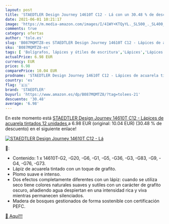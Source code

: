```yaml
---
layout: post
title: 'STAEDTLER Design Journey 14610T C12 - Lá con un 30.48 % de descuento'
date: 2021-06-01 10:21:17
image: 'https://m.media-amazon.com/images/I/41WY+KTQyYL._SL500_._SL400_.jpg'
comments: true
category: ofertas
author: 'tole.es'
slug: 'B087MQMTZ8-es STAEDTLER Design Journey 14610T C12 - Lápices de acuarela...'
sku: 'B087MQMTZ8-es'
tags: [ 'Bolígrafos, lápices y útiles de escritura','Lápices','Lápices de colores para adultos','Oficina y papelería','lápices','staedtler', ]
actualPrice: 6.98 EUR
currency: EUR
price: 6.98
comparePrice: 10.04 EUR
prodname: 'STAEDTLER Design Journey 14610T C12 - Lápices de acuarela tintados  12 unidades '
country: 'es'
flag: '🇪🇸'
brand: 'STAEDTLER'
buyurl: 'https://www.amazon.es/dp/B087MQMTZ8/?tag=tolees-21'
descuento: '30.48'
average: '6.98'
---
```


En este momento está [STAEDTLER Design Journey 14610T C12 - Lápices de acuarela tintados  12 unidades ](https://www.amazon.es/dp/B087MQMTZ8/?tag=tolees-21) a 6.98 EUR (original: 10.04 EUR) (30.48 %  de descuento) en el siguiente enlace!

[![STAEDTLER Design Journey 14610T C12 - Lá](https://m.media-amazon.com/images/I/41WY+KTQyYL._SL500_._SL400_.jpg)](https://www.amazon.es/dp/B087MQMTZ8/?tag=tolees-21)

🔎:

- Contenido: 1 x 14610T-G2, -G20, -G6, -G1, -G5, -G36, -G3, -G83, -G9, -G4, -G76, -G73.
- Lápiz de acuarela tintado con un toque de grafito.
- Plomo suave e intenso.
- Dos efectos completamente diferentes con un lápiz: cuando se utiliza seco tiene colores naturales suaves y sutiles con un carácter de grafito oscuro, añadiendo agua despiertan en una intensidad rica y viva mientras permanecen silenciados.
- Madera de bosques gestionados de forma sostenible con certificación PEFC.

[🛒 Aquí!!!](https://www.amazon.es/dp/B087MQMTZ8/?tag=tolees-21)
